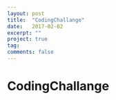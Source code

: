 ```yaml
---
layout: post
title:  "CodingChallange"
date:   2017-02-02
excerpt: ""
project: true
tag:
comments: false
---
```

# CodingChallange
